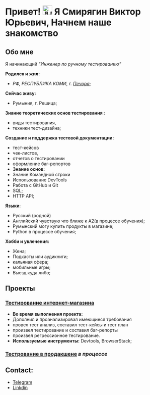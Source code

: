 # Привет!  <img src="https://emojicdn.elk.sh/wave" width="30" height="30" alt="🙋‍♂️">  Я Смирягин Виктор Юрьевич, Начнем наше знакомство

## Обо мне

Я начинающий *"Инженер по ручному тестированию"* 

**Родился и жил:** 
- *РФ, РЕСПУБЛИКА КОМИ, г. [Печора](https://eho.tb.ru/pechora-komi-republic)*;

**Сейчас живу:**

- Румыния, г. Решица;

**Знание теоретических основ тестирования :** 
- виды тестирования, 
- техники тест-дизайна;


**Создание и поддержка тестовой документации:** 
- тест-кейсов
- чек-листов, 
- отчетов о тестировании
- оформление баг-репортов
- **Знание основ:** 
- Знание Командной строки
- Использование DevTools
- Работа с GitHub и Git
- SQL;
- HTTP API;


**Языки**:
- Русский (родной)
- Английский чувствую что ближе к А2(в процессе обучения);
- Румынский могу купить продукты в    магазине;
- Python в процессе обучения; 

**Хобби и увлечения:**
- Жена;
- Подкасты или аудикниги;
- кальяная сфера;
- мобильные игры;
- Выезд куда либо;


## Проекты

### [Тестирование интернет-магазина](https://github.com/ViktorSmiryagin/qa-engineer-project-84) 


- **Во время выполнения проекта:**  
- Дополнил и проанализировал имеющиеся требования
- провел тест анализ, составил тест-кейсы и тест план
- произвел тестирование и составил баг-репорты
- произвел регрессионное тестирование.
- **Используемые инструменты:** Devtools, BrowserStack;


### [Тестрование в продакшене](https://github.com/ViktorSmiryagin/qa-engineer-project-85) *в процессе*










## **Contact**:


- [Telegram](https://t.me/EA7Owner)
- [Linkdin]()

